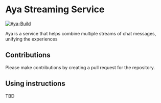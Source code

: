 # Aya Streaming Service

[![Aya-Build](https://github.com/huynd2001/aya-streaming/actions/workflows/aya.yaml/badge.svg?event=push)](https://github.com/huynd2001/aya-streaming/actions/workflows/aya.yaml)

Aya is a service that helps combine multiple streams of chat messages, unifying the experiences

## Contributions

Please make contributions by creating a pull request for the repository.

## Using instructions

TBD
